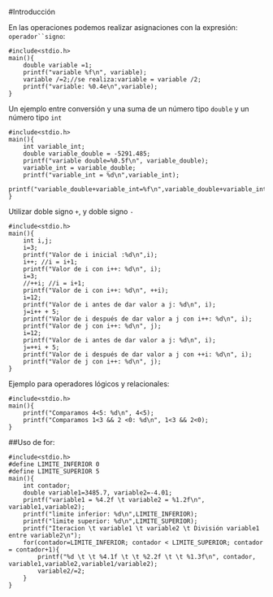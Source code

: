 

#Introducción

En las operaciones podemos realizar asignaciones
con la expresión: `operador``signo`:

```
#include<stdio.h>
main(){
	double variable =1;
	printf("variable %f\n", variable);
	variable /=2;//se realiza:variable = variable /2;
	printf("variable: %0.4e\n",variable);
}
```

Un ejemplo entre conversión y una suma de un número tipo `double` y un número tipo `int`
```
#include<stdio.h>
main(){
	int variable_int;
	double variable_double = -5291.485;
	printf("variable double=%0.5f\n", variable_double);
	variable_int = variable_double;
	printf("variable_int = %d\n",variable_int);
	printf("variable_double+variable_int=%f\n",variable_double+variable_int);
}
```
Utilizar doble signo `+`, y doble signo `-`

```
#include<stdio.h>
main(){
	int i,j;
	i=3;
	printf("Valor de i inicial :%d\n",i);
	i++; //i = i+1;
	printf("Valor de i con i++: %d\n", i);
	i=3;
	//++i; //i = i+1;
	printf("Valor de i con i++: %d\n", ++i);
	i=12;
	printf("Valor de i antes de dar valor a j: %d\n", i);
	j=i++ + 5;
	printf("Valor de i después de dar valor a j con i++: %d\n", i);
	printf("Valor de j con i++: %d\n", j);
	i=12;
	printf("Valor de i antes de dar valor a j: %d\n", i);
	j=++i + 5;
	printf("Valor de i después de dar valor a j con ++i: %d\n", i);
	printf("Valor de j con i++: %d\n", j);
}
```

Ejemplo para operadores lógicos y relacionales:

```
#include<stdio.h>
main(){
	printf("Comparamos 4<5: %d\n", 4<5);
	printf("Comparamos 1<3 && 2 <0: %d\n", 1<3 && 2<0);
}
```

##Uso de for:

```
#include<stdio.h>
#define LIMITE_INFERIOR 0
#define LIMITE_SUPERIOR 5
main(){
	int contador;
	double variable1=3485.7, variable2=-4.01;
	printf("variable1 = %4.2f \t variable2 = %1.2f\n", variable1,variable2);
	printf("limite inferior: %d\n",LIMITE_INFERIOR);
	printf("limite superior: %d\n",LIMITE_SUPERIOR);
	printf("Iteracion \t variable1 \t variable2 \t División variable1 entre variable2\n");
	for(contador=LIMITE_INFERIOR; contador < LIMITE_SUPERIOR; contador = contador+1){
		printf("%d \t \t %4.1f \t \t %2.2f \t \t %1.3f\n", contador, variable1,variable2,variable1/variable2);
		variable2/=2;
	}
}

```











